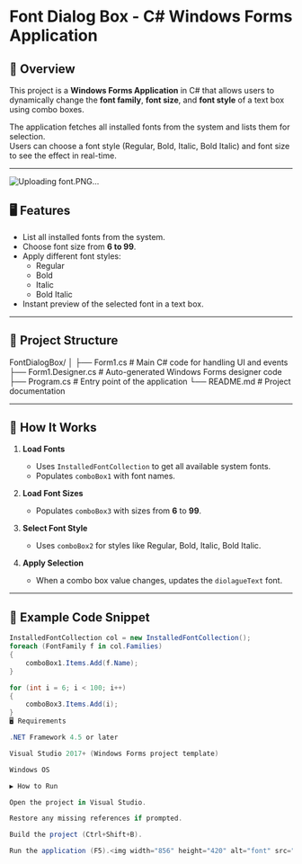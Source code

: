 # Font Dialog Box - C# Windows Forms Application

## 📌 Overview
This project is a **Windows Forms Application** in C# that allows users to dynamically change the **font family**, **font size**, and **font style** of a text box using combo boxes.

The application fetches all installed fonts from the system and lists them for selection.  
Users can choose a font style (Regular, Bold, Italic, Bold Italic) and font size to see the effect in real-time.

---
![Uploading font.PNG…]()

## 🖥 Features
- List all installed fonts from the system.
- Choose font size from **6 to 99**.
- Apply different font styles:
  - Regular
  - Bold
  - Italic
  - Bold Italic
- Instant preview of the selected font in a text box.

---

## 📂 Project Structure
FontDialogBox/
│
├── Form1.cs # Main C# code for handling UI and events
├── Form1.Designer.cs # Auto-generated Windows Forms designer code
├── Program.cs # Entry point of the application
└── README.md # Project documentation

---

## 🔧 How It Works
1. **Load Fonts**  
   - Uses `InstalledFontCollection` to get all available system fonts.
   - Populates `comboBox1` with font names.

2. **Load Font Sizes**  
   - Populates `comboBox3` with sizes from **6** to **99**.

3. **Select Font Style**  
   - Uses `comboBox2` for styles like Regular, Bold, Italic, Bold Italic.

4. **Apply Selection**  
   - When a combo box value changes, updates the `diolagueText` font.

---

## 📜 Example Code Snippet
```csharp
InstalledFontCollection col = new InstalledFontCollection();
foreach (FontFamily f in col.Families)
{
    comboBox1.Items.Add(f.Name);
}

for (int i = 6; i < 100; i++)
{
    comboBox3.Items.Add(i);
}
🖥 Requirements

.NET Framework 4.5 or later

Visual Studio 2017+ (Windows Forms project template)

Windows OS

▶️ How to Run

Open the project in Visual Studio.

Restore any missing references if prompted.

Build the project (Ctrl+Shift+B).

Run the application (F5).<img width="856" height="420" alt="font" src="https://github.com/user-attachments/assets/5062350e-4dfe-4321-a6b7-2bfd4d09452b" />

